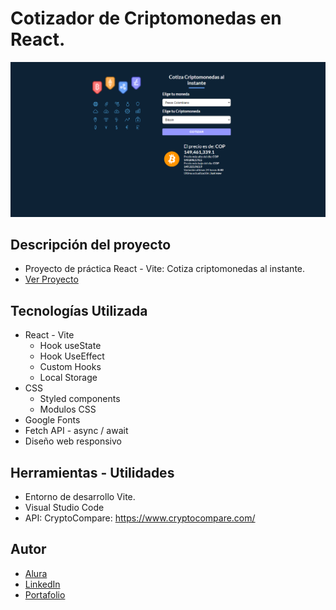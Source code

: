 # Cotizador de Criptomonedas en  React.

![Alt text](src/img/vistaPreviaCM.PNG)
## Descripción del proyecto
* Proyecto de práctica React - Vite: Cotiza criptomonedas al instante.
* [Ver Proyecto](https://github.com/CarlosMunera/criptos-react)

## Tecnologías Utilizada
* React - Vite
    * Hook useState
    * Hook UseEffect
    * Custom Hooks
    * Local Storage
* CSS
    * Styled components
    * Modulos CSS
* Google Fonts
* Fetch API - async / await
* Diseño web responsivo

## Herramientas - Utilidades
* Entorno de desarrollo Vite.
* Visual Studio Code
* API: CryptoCompare: https://www.cryptocompare.com/



## Autor
* [Alura](https://app.aluracursos.com/user/karlosmunera)
* [LinkedIn](https://www.linkedin.com/in/carlos-munera-259969262 "Linkedin")
* [Portafolio](https://carlosmunera.github.io/portafolio_RETO/)
